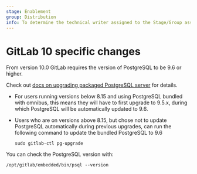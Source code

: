 ```yaml
---
stage: Enablement
group: Distribution
info: To determine the technical writer assigned to the Stage/Group associated with this page, see https://about.gitlab.com/handbook/engineering/ux/technical-writing/#designated-technical-writers
---
```


# GitLab 10 specific changes

From version 10.0 GitLab requires the version of PostgreSQL to be 9.6 or
higher.

Check out [docs on upgrading packaged PostgreSQL server](../settings/database.md#upgrade-packaged-postgresql-server)
for details.

- For users running versions below 8.15 and using PostgreSQL bundled with
  omnibus, this means they will have to first upgrade to 9.5.x, during which
  PostgreSQL will be automatically updated to 9.6.
- Users who are on versions above 8.15, but chose not to update PostgreSQL
  automatically during previous upgrades, can run the following command to
  update the bundled PostgreSQL to 9.6

  ```shell
  sudo gitlab-ctl pg-upgrade
  ```

You can check the PostgreSQL version with:

```shell
/opt/gitlab/embedded/bin/psql --version
```
